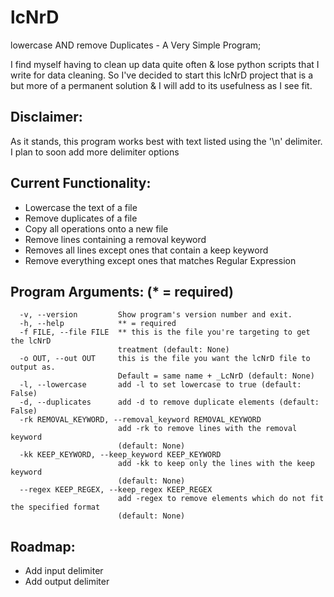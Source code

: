 # lcNrD

lowercase AND remove Duplicates - A Very Simple Program;

I find myself having to clean up data quite often & lose python scripts that I write for data cleaning. So I've decided to start this lcNrD project that is a but more of a permanent solution & I will add to its usefulness as I see fit.

## Disclaimer:
As it stands, this program works best with text listed using the '\n' delimiter. I plan to soon add more delimiter options

## Current Functionality:
* Lowercase the text of a file
* Remove duplicates of a file
* Copy all operations onto a new file
* Remove lines containing a removal keyword
* Removes all lines except ones that contain a keep keyword
* Remove everything except ones that matches Regular Expression

## Program Arguments: (* = required)

```
  -v, --version         Show program's version number and exit.
  -h, --help            ** = required
  -f FILE, --file FILE  ** this is the file you're targeting to get the lcNrD
                        treatment (default: None)
  -o OUT, --out OUT     this is the file you want the lcNrD file to output as.
                        Default = same name + _LcNrD (default: None)
  -l, --lowercase       add -l to set lowercase to true (default: False)
  -d, --duplicates      add -d to remove duplicate elements (default: False)
  -rk REMOVAL_KEYWORD, --removal_keyword REMOVAL_KEYWORD
                        add -rk to remove lines with the removal keyword
                        (default: None)
  -kk KEEP_KEYWORD, --keep_keyword KEEP_KEYWORD
                        add -kk to keep only the lines with the keep keyword
                        (default: None)
  --regex KEEP_REGEX, --keep_regex KEEP_REGEX
                        add -regex to remove elements which do not fit the specified format
                        (default: None)
```

## Roadmap:
* Add input delimiter
* Add output delimiter
